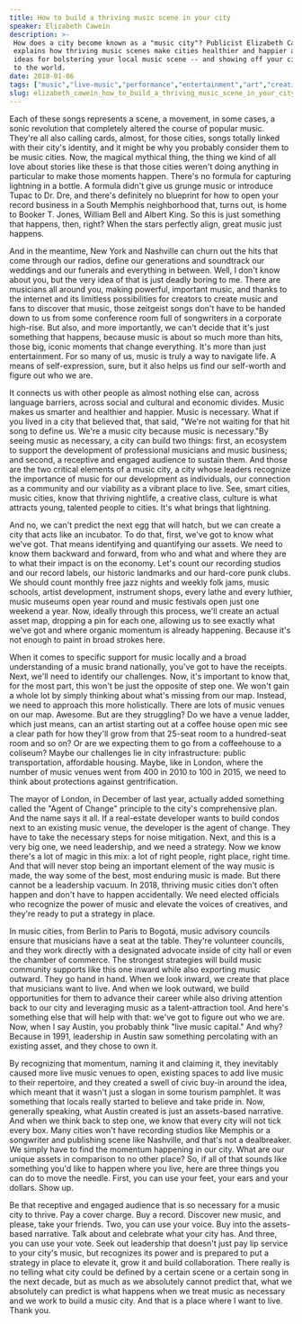 ```yaml
---
title: How to build a thriving music scene in your city
speaker: Elizabeth Cawein
description: >-
 How does a city become known as a "music city"? Publicist Elizabeth Cawein
 explains how thriving music scenes make cities healthier and happier and shares
 ideas for bolstering your local music scene -- and showing off your city's talent
 to the world.
date: 2018-01-06
tags: ["music","live-music","performance","entertainment","art","creativity","culture","cities","tedx"]
slug: elizabeth_cawein_how_to_build_a_thriving_music_scene_in_your_city
---
```


Each of these songs represents a scene, a movement, in some cases, a sonic revolution that
completely altered the course of popular music. They're all also calling cards, almost,
for those cities, songs totally linked with their city's identity, and it might be why you
probably consider them to be music cities. Now, the magical mythical thing, the thing we
kind of all love about stories like these is that those cities weren't doing anything in
particular to make those moments happen. There's no formula for capturing lightning in a
bottle. A formula didn't give us grunge music or introduce Tupac to Dr. Dre, and there's
definitely no blueprint for how to open your record business in a South Memphis
neighborhood that, turns out, is home to Booker T. Jones, William Bell and Albert King. So
this is just something that happens, then, right? When the stars perfectly align, great
music just happens.

And in the meantime, New York and Nashville can churn out the hits that come through our
radios, define our generations and soundtrack our weddings and our funerals and everything
in between. Well, I don't know about you, but the very idea of that is just deadly boring
to me. There are musicians all around you, making powerful, important music, and thanks to
the internet and its limitless possibilities for creators to create music and fans to
discover that music, those zeitgeist songs don't have to be handed down to us from some
conference room full of songwriters in a corporate high-rise. But also, and more
importantly, we can't decide that it's just something that happens, because music is about
so much more than hits, those big, iconic moments that change everything. It's more than
just entertainment. For so many of us, music is truly a way to navigate life. A means of
self-expression, sure, but it also helps us find our self-worth and figure out who we
are.

It connects us with other people as almost nothing else can, across language barriers,
across social and cultural and economic divides. Music makes us smarter and healthier and
happier. Music is necessary. What if you lived in a city that believed that, that said,
"We're not waiting for that hit song to define us. We're a music city because music is
necessary."By seeing music as necessary, a city can build two things: first, an ecosystem
to support the development of professional musicians and music business; and second, a
receptive and engaged audience to sustain them. And those are the two critical elements of
a music city, a city whose leaders recognize the importance of music for our development
as individuals, our connection as a community and our viability as a vibrant place to
live. See, smart cities, music cities, know that thriving nightlife, a creative class,
culture is what attracts young, talented people to cities. It's what brings that
lightning.

And no, we can't predict the next egg that will hatch, but we can create a city that acts
like an incubator. To do that, first, we've got to know what we've got. That means
identifying and quantifying our assets. We need to know them backward and forward, from
who and what and where they are to what their impact is on the economy. Let's count our
recording studios and our record labels, our historic landmarks and our hard-core punk
clubs. We should count monthly free jazz nights and weekly folk jams, music schools,
artist development, instrument shops, every lathe and every luthier, music museums open
year round and music festivals open just one weekend a year. Now, ideally through this
process, we'll create an actual asset map, dropping a pin for each one, allowing us to see
exactly what we've got and where organic momentum is already happening. Because it's not
enough to paint in broad strokes here.

When it comes to specific support for music locally and a broad understanding of a music
brand nationally, you've got to have the receipts. Next, we'll need to identify our
challenges. Now, it's important to know that, for the most part, this won't be just the
opposite of step one. We won't gain a whole lot by simply thinking about what's missing
from our map. Instead, we need to approach this more holistically. There are lots of music
venues on our map. Awesome. But are they struggling? Do we have a venue ladder, which just
means, can an artist starting out at a coffee house open mic see a clear path for how
they'll grow from that 25-seat room to a hundred-seat room and so on? Or are we expecting
them to go from a coffeehouse to a coliseum? Maybe our challenges lie in city
infrastructure: public transportation, affordable housing. Maybe, like in London, where
the number of music venues went from 400 in 2010 to 100 in 2015, we need to think about
protections against gentrification.

The mayor of London, in December of last year, actually added something called the "Agent
of Change" principle to the city's comprehensive plan. And the name says it all. If a
real-estate developer wants to build condos next to an existing music venue, the developer
is the agent of change. They have to take the necessary steps for noise mitigation. Next,
and this is a very big one, we need leadership, and we need a strategy. Now we know
there's a lot of magic in this mix: a lot of right people, right place, right time. And
that will never stop being an important element of the way music is made, the way some of
the best, most enduring music is made. But there cannot be a leadership vacuum. In 2018,
thriving music cities don't often happen and don't have to happen accidentally. We need
elected officials who recognize the power of music and elevate the voices of creatives,
and they're ready to put a strategy in place.

In music cities, from Berlin to Paris to Bogotá, music advisory councils ensure that
musicians have a seat at the table. They're volunteer councils, and they work directly
with a designated advocate inside of city hall or even the chamber of commerce. The
strongest strategies will build music community supports like this one inward while also
exporting music outward. They go hand in hand. When we look inward, we create that place
that musicians want to live. And when we look outward, we build opportunities for them to
advance their career while also driving attention back to our city and leveraging music as
a talent-attraction tool. And here's something else that will help with that: we've got to
figure out who we are. Now, when I say Austin, you probably think "live music capital."
And why? Because in 1991, leadership in Austin saw something percolating with an existing
asset, and they chose to own it.

By recognizing that momentum, naming it and claiming it, they inevitably caused more live
music venues to open, existing spaces to add live music to their repertoire, and they
created a swell of civic buy-in around the idea, which meant that it wasn't just a slogan
in some tourism pamphlet. It was something that locals really started to believe and take
pride in. Now, generally speaking, what Austin created is just an assets-based narrative.
And when we think back to step one, we know that every city will not tick every box. Many
cities won't have recording studios like Memphis or a songwriter and publishing scene like
Nashville, and that's not a dealbreaker. We simply have to find the momentum happening in
our city. What are our unique assets in comparison to no other place? So, if all of that
sounds like something you'd like to happen where you live, here are three things you can
do to move the needle. First, you can use your feet, your ears and your dollars. Show
up.

Be that receptive and engaged audience that is so necessary for a music city to thrive.
Pay a cover charge. Buy a record. Discover new music, and please, take your friends. Two,
you can use your voice. Buy into the assets-based narrative. Talk about and celebrate what
your city has. And three, you can use your vote. Seek out leadership that doesn't just pay
lip service to your city's music, but recognizes its power and is prepared to put a
strategy in place to elevate it, grow it and build collaboration. There really is no
telling what city could be defined by a certain scene or a certain song in the next
decade, but as much as we absolutely cannot predict that, what we absolutely can predict
is what happens when we treat music as necessary and we work to build a music city. And
that is a place where I want to live. Thank you.

<!--
ad_duration=3.33
comment_count=8
event="TEDxMemphis"
external_start_time=0
has_talk_citation=1
intro_duration=11.82
is_subtitle_required="False"
is_talk_featured="True"
language="en"
language_swap="False"
native_language="en"
number_of_related_talks=6
number_of_speakers=1
number_of_subtitled_videos=17
number_of_tags=9
number_of_talk_download_languages=17
number_of_talk_more_resources=0
number_of_talk_recommendations=1
number_of_talks_take_actions=1
post_ad_duration=0.83
published_timestamp="2018-09-27 14:58:45"
recording_date="2018-01-06"
speaker_description="Publicist, strategist and music advocate"
speaker_is_published=1
speaker_name="Elizabeth Cawein"
talk_more_resources=[]
talk_name="How to build a thriving music scene in your city"
talk_recommendations_blurb="More resources curated by Elizabeth Cawein"
talks_tags=["music","live-music","performance","entertainment","art","creativity","culture","cities","tedx"]
url_audio="https://download.ted.com/talks/ElizabethCawein_2018X.mp3?apikey=acme-roadrunner"
url_photo_speaker="https://pe.tedcdn.com/images/ted/2206fdb2de4bc120a49a2c0296ea6068301ad25d_254x191.jpg"
url_photo_talk="https://s3.amazonaws.com/talkstar-photos/uploads/15c84db7-bce7-40f2-9272-006f88775161/ElizabethCawein_2018X-embed.jpg"
url_webpage="https://www.ted.com/talks/elizabeth_cawein_how_to_build_a_thriving_music_scene_in_your_city"
video_type_name="TEDx Talk"
-->